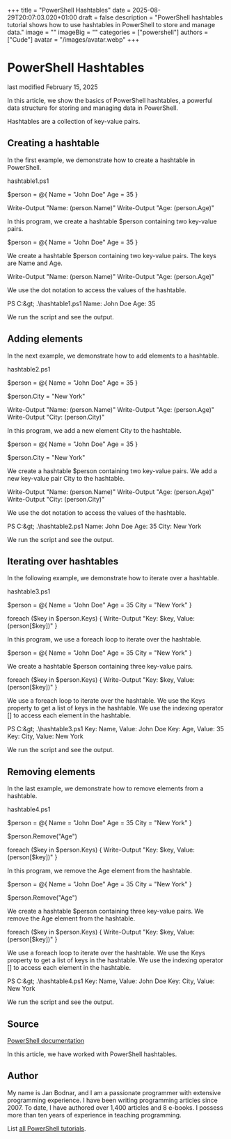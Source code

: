 +++
title = "PowerShell Hashtables"
date = 2025-08-29T20:07:03.020+01:00
draft = false
description = "PowerShell hashtables tutorial shows how to use hashtables in PowerShell to store and manage data."
image = ""
imageBig = ""
categories = ["powershell"]
authors = ["Cude"]
avatar = "/images/avatar.webp"
+++

# PowerShell Hashtables

last modified February 15, 2025

In this article, we show the basics of PowerShell hashtables, a powerful data structure for storing and managing data in PowerShell.

Hashtables are a collection of key-value pairs.

## Creating a hashtable

In the first example, we demonstrate how to create a hashtable in PowerShell.

hashtable1.ps1
  

$person = @{
    Name = "John Doe"
    Age = 35
}

Write-Output "Name: $($person.Name)"
Write-Output "Age: $($person.Age)"

In this program, we create a hashtable $person containing two key-value pairs.

$person = @{
    Name = "John Doe"
    Age = 35
}

We create a hashtable $person containing two key-value pairs.
The keys are Name and Age.

Write-Output "Name: $($person.Name)"
Write-Output "Age: $($person.Age)"

We use the dot notation to access the values of the hashtable.

PS C:\&gt; .\hashtable1.ps1
Name: John Doe
Age: 35

We run the script and see the output.

## Adding elements

In the next example, we demonstrate how to add elements to a hashtable.

hashtable2.ps1
  

$person = @{
    Name = "John Doe"
    Age = 35
}

$person.City = "New York"

Write-Output "Name: $($person.Name)"
Write-Output "Age: $($person.Age)"
Write-Output "City: $($person.City)"

In this program, we add a new element City to the hashtable.

$person = @{
    Name = "John Doe"
    Age = 35
}

$person.City = "New York"

We create a hashtable $person containing two key-value pairs.
We add a new key-value pair City to the hashtable.

Write-Output "Name: $($person.Name)"
Write-Output "Age: $($person.Age)"
Write-Output "City: $($person.City)"

We use the dot notation to access the values of the hashtable.

PS C:\&gt; .\hashtable2.ps1
Name: John Doe
Age: 35
City: New York

We run the script and see the output.

## Iterating over hashtables

In the following example, we demonstrate how to iterate over a hashtable.

hashtable3.ps1
  

$person = @{
    Name = "John Doe"
    Age = 35
    City = "New York"
}

foreach ($key in $person.Keys) {
    Write-Output "Key: $key, Value: $($person[$key])"
}

In this program, we use a foreach loop to iterate over the hashtable.

$person = @{
    Name = "John Doe"
    Age = 35
    City = "New York"
}

We create a hashtable $person containing three key-value pairs.

foreach ($key in $person.Keys) {
    Write-Output "Key: $key, Value: $($person[$key])"
}

We use a foreach loop to iterate over the hashtable.
We use the Keys property to get a list of keys in the hashtable.
We use the indexing operator [] to access each element in the hashtable.

PS C:\&gt; .\hashtable3.ps1
Key: Name, Value: John Doe
Key: Age, Value: 35
Key: City, Value: New York

We run the script and see the output.

## Removing elements

In the last example, we demonstrate how to remove elements from a hashtable.

hashtable4.ps1
  

$person = @{
    Name = "John Doe"
    Age = 35
    City = "New York"
}

$person.Remove("Age")

foreach ($key in $person.Keys) {
    Write-Output "Key: $key, Value: $($person[$key])"
}

In this program, we remove the Age element from the hashtable.

$person = @{
    Name = "John Doe"
    Age = 35
    City = "New York"
}

$person.Remove("Age")

We create a hashtable $person containing three key-value pairs.
We remove the Age element from the hashtable.

foreach ($key in $person.Keys) {
    Write-Output "Key: $key, Value: $($person[$key])"
}

We use a foreach loop to iterate over the hashtable.
We use the Keys property to get a list of keys in the hashtable.
We use the indexing operator [] to access each element in the hashtable.

PS C:\&gt; .\hashtable4.ps1
Key: Name, Value: John Doe
Key: City, Value: New York

We run the script and see the output.

## Source

[PowerShell documentation](https://docs.microsoft.com/en-us/powershell/)

In this article, we have worked with PowerShell hashtables.

## Author

My name is Jan Bodnar, and I am a passionate programmer with extensive
programming experience. I have been writing programming articles since 2007.
To date, I have authored over 1,400 articles and 8 e-books. I possess more
than ten years of experience in teaching programming.

List [all PowerShell tutorials](/powershell/).